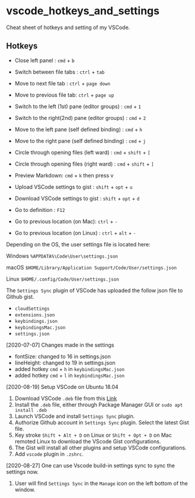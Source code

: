 # vscode_hotkeys_and_settings
Cheat sheet of hotkeys and setting of my VSCode.

## Hotkeys

* Close left panel : `cmd` + `b`
* Switch between file tabs : `ctrl` + `tab`
* Move to next file tab : `ctrl` + `page down`
* Move to previous file tab: `ctrl` + `page up`

* Switch to the left (1st) pane (editor groups) : `cmd` + `1`
* Switch to the right(2nd) pane (editor groups) : `cmd` + `2`

* Move to the left pane (self defined binding) : `cmd` + `h`
* Move to the right pane (self defined binding) : `cmd` + `j`

* Circle through opening files (left ward) : `cmd` + `shift` + `[`
* Circle through opening files (right ward) : `cmd` + `shift` + `]`

* Preview Markdown: `cmd` + `k` then press v

* Upload VSCode settings to gist : `shift` + `opt` + `u`
* Download VSCode settings to gist : `shift` + `opt` + `d`

* Go to definition : `F12`

* Go to previous location (on Mac):  `ctrl` + `-`
* Go to previous location (on Linux) : `ctrl` + `alt` + `-`
  

Depending on the OS, the user settings file is located here:

Windows `%APPDATA%\Code\User\settings.json`

macOS `$HOME/Library/Application Support/Code/User/settings.json`

Linux `$HOME/.config/Code/User/settings.json`




The `Settings Sync` plugin of VSCode has uploaded the follow json file to Github gist.

* `cloudSettings`
* `extensions.json`
* `keybindings.json`
* `keybindingsMac.json`
* `settings.json`

[2020-07-07] Changes made in the settings

* fontSize: changed to 16 in settings.json
* lineHeight: changed to 19 in settings.json
* added hotkey `cmd` + `h` in `keybindingsMac.json` 
* added hotkey `cmd` + `l` in `keybindingsMac.json` 

[2020-08-19] Setup VSCode on Ubuntu 18.04

1) Download VSCode `.deb` file from this [Link](https://code.visualstudio.com/docs/setup/linux)
2) Install the `.deb` file, either through Package Manager GUI or `sudo apt install .deb`
3) Launch VSCode and install `Settings Sync` plugin.
4) Authorize Github account in `Settings Sync` plugin. Select the latest Gist file.
5) Key stroke `Shift + Alt + D` on Linux or `Shift + Opt + D` on Mac remoted Linux to download the VScode Gist configurations.
6) The Gist will install all other plugins and setup VSCode configurations.
7) Add `vscode` plugin in `.zshrc`.

[2020-08-27] One can use Vscode build-in settings sync to sync the settings now. 

1) User will find `Settings Sync` in the `Manage` icon on the left bottom of the window.

